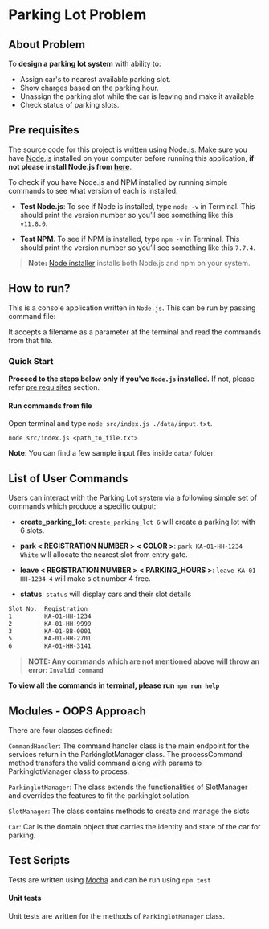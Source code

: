 # Parking Lot Problem

## About Problem

To **design a parking lot system** with ability to:

- Assign car's to nearest available parking slot.
- Show charges based on the parking hour.
- Unassign the parking slot while the car is leaving and make it available
- Check status of parking slots.

## Pre requisites

The source code for this project is written using [Node.js](https://nodejs.org/). Make sure you have [Node.js](https://nodejs.org/) installed on your computer before running this application, **if not please install Node.js from [here](https://nodejs.org/en/download/)**.

To check if you have Node.js and NPM installed by running simple commands to see what version of each is installed:

 - **Test Node.js**: To see if Node is installed, type `node -v` in Terminal. This should print the version number so you’ll see something like this `v11.8.0`.

 - **Test NPM**. To see if NPM is installed, type `npm -v` in Terminal. This should print the version number so you’ll see something like this `7.7.4`.

> **Note:** [Node installer](https://nodejs.org/en/download/) installs both Node.js and npm on your system.

## How to run?

This is a console application written in `Node.js`. This can be run by passing command file:

It accepts a filename as a parameter at the terminal and read the commands from that file.

### Quick Start

**Proceed to the steps below only if you've `Node.js` installed.** If not, please refer [pre requisites](#pre-requisites) section.

#### Run commands from file

Open terminal and type `node src/index.js ./data/input.txt`.

```terminal
node src/index.js <path_to_file.txt>
```

**Note**: You can find a few sample input files inside `data/` folder.

## List of User Commands

Users can interact with the Parking Lot system via a following simple set of commands which produce a specific output:

- **create_parking_lot**: `create_parking_lot 6` will create a parking lot with 6 slots.

- **park < REGISTRATION NUMBER > < COLOR >**: `park KA-01-HH-1234 White` will allocate the nearest slot from entry gate.

- **leave < REGISTRATION NUMBER > < PARKING_HOURS >**: `leave KA-01-HH-1234 4` will make slot number 4 free.

- **status**: `status` will display cars and their slot details

```bash
Slot No.  Registration
1         KA-01-HH-1234
2         KA-01-HH-9999
3         KA-01-BB-0001
5         KA-01-HH-2701
6         KA-01-HH-3141
```

> **NOTE: Any commands which are not mentioned above will throw an error: `Invalid command`**

**To view all the commands in terminal, please run `npm run help`**

## Modules - OOPS Approach

There are four classes defined:

`CommandHandler`: The command handler class is the main endpoint for the services return in the ParkinglotManager class. The processCommand method transfers the valid command along with params to ParkinglotManager class to process.

`ParkinglotManager`: The class extends the functionalities of SlotManager and overrides the features to fit the parkinglot solution.

`SlotManager`: The class contains methods to create and manage the slots 

`Car`: Car is the domain object that carries the identity and state of the car for parking.

## Test Scripts

Tests are written using [Mocha](https://mochajs.org/) and can be run using `npm test`

#### Unit tests

Unit tests are written for the methods of `ParkinglotManager` class.

